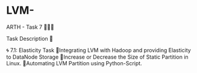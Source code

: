 # LVM-

ARTH - Task 7 👨🏻‍💻

Task Description 📄

🌀 7.1: Elasticity Task
🔅Integrating LVM with Hadoop and providing Elasticity to DataNode Storage
🔅Increase or Decrease the Size of Static Partition in Linux.
🔅Automating LVM Partition using Python-Script.
